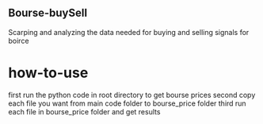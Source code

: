 ## Bourse-buySell
Scarping and analyzing the data needed for buying and selling signals for boirce

# how-to-use
first run the python code in root directory to get bourse prices
second copy each file you want from main code folder to bourse_price folder
third run each file in bourse_price folder and get results
